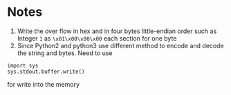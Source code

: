 # Notes
1. Write the over flow in hex and in four bytes little-endian order such as Integer ```1``` as ```\x01\x00\x00\x00``` each section for one byte
2. Since Python2 and python3 use different method to encode and decode the string and bytes. Need to use
```
import sys
sys.stdout.buffer.write()
```
for write into the memory